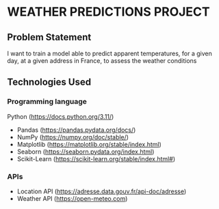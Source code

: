 # WEATHER PREDICTIONS PROJECT

## Problem Statement

I want to train a model able to predict apparent temperatures, for a given day, at a given address in France, to assess the weather conditions

## Technologies Used

### Programming language
Python (https://docs.python.org/3.11/)
- Pandas (https://pandas.pydata.org/docs/)
- NumPy (https://numpy.org/doc/stable/)
- Matplotlib (https://matplotlib.org/stable/index.html)
- Seaborn (https://seaborn.pydata.org/index.html)
- Scikit-Learn (https://scikit-learn.org/stable/index.html#)

### APIs
- Location API (https://adresse.data.gouv.fr/api-doc/adresse)
- Weather API (https://open-meteo.com)
